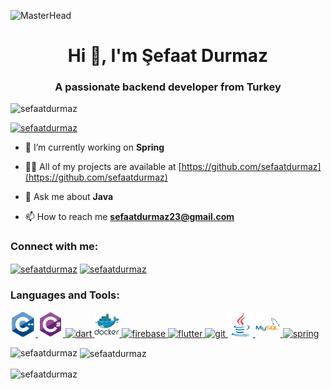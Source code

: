 ![MasterHead](https://bgcp.bionluk.com/images/portfolio/1400x788/f3a65a78-7c1d-4a40-96bc-cc3e678ee133.png)
<h1 align="center">Hi 👋, I'm Şefaat Durmaz</h1>
<h3 align="center">A passionate backend developer from Turkey</h3>

<p align="left"> <img src="https://komarev.com/ghpvc/?username=sefaatdurmaz&label=Profile%20views&color=0e75b6&style=flat" alt="sefaatdurmaz" /> </p>

<p align="left"> <a href="https://github.com/ryo-ma/github-profile-trophy"><img src="https://github-profile-trophy.vercel.app/?username=sefaatdurmaz" alt="sefaatdurmaz" /></a> </p>

- 🔭 I’m currently working on **Spring**

- 👨‍💻 All of my projects are available at [https://github.com/sefaatdurmaz](https://github.com/sefaatdurmaz)

- 💬 Ask me about **Java**

- 📫 How to reach me **sefaatdurmaz23@gmail.com**

<h3 align="left">Connect with me:</h3>
<p align="left">
<a href="https://twitter.com/sefaatdurmaz" target="blank"><img align="center" src="https://raw.githubusercontent.com/rahuldkjain/github-profile-readme-generator/master/src/images/icons/Social/twitter.svg" alt="sefaatdurmaz" height="30" width="40" /></a>
<a href="https://linkedin.com/in/sefaatdurmaz" target="blank"><img align="center" src="https://raw.githubusercontent.com/rahuldkjain/github-profile-readme-generator/master/src/images/icons/Social/linked-in-alt.svg" alt="sefaatdurmaz" height="30" width="40" /></a>
</p>

<h3 align="left">Languages and Tools:</h3>
<p align="left"> <a href="https://www.w3schools.com/cpp/" target="_blank" rel="noreferrer"> <img src="https://raw.githubusercontent.com/devicons/devicon/master/icons/cplusplus/cplusplus-original.svg" alt="cplusplus" width="40" height="40"/> </a> <a href="https://www.w3schools.com/cs/" target="_blank" rel="noreferrer"> <img src="https://raw.githubusercontent.com/devicons/devicon/master/icons/csharp/csharp-original.svg" alt="csharp" width="40" height="40"/> </a> <a href="https://dart.dev" target="_blank" rel="noreferrer"> <img src="https://www.vectorlogo.zone/logos/dartlang/dartlang-icon.svg" alt="dart" width="40" height="40"/> </a> <a href="https://www.docker.com/" target="_blank" rel="noreferrer"> <img src="https://raw.githubusercontent.com/devicons/devicon/master/icons/docker/docker-original-wordmark.svg" alt="docker" width="40" height="40"/> </a> <a href="https://firebase.google.com/" target="_blank" rel="noreferrer"> <img src="https://www.vectorlogo.zone/logos/firebase/firebase-icon.svg" alt="firebase" width="40" height="40"/> </a> <a href="https://flutter.dev" target="_blank" rel="noreferrer"> <img src="https://www.vectorlogo.zone/logos/flutterio/flutterio-icon.svg" alt="flutter" width="40" height="40"/> </a> <a href="https://git-scm.com/" target="_blank" rel="noreferrer"> <img src="https://www.vectorlogo.zone/logos/git-scm/git-scm-icon.svg" alt="git" width="40" height="40"/> </a> <a href="https://www.java.com" target="_blank" rel="noreferrer"> <img src="https://raw.githubusercontent.com/devicons/devicon/master/icons/java/java-original.svg" alt="java" width="40" height="40"/> </a> <a href="https://www.mysql.com/" target="_blank" rel="noreferrer"> <img src="https://raw.githubusercontent.com/devicons/devicon/master/icons/mysql/mysql-original-wordmark.svg" alt="mysql" width="40" height="40"/> </a> <a href="https://spring.io/" target="_blank" rel="noreferrer"> <img src="https://www.vectorlogo.zone/logos/springio/springio-icon.svg" alt="spring" width="40" height="40"/> </a> </p>

<p><img align="left" src="https://github-readme-stats.vercel.app/api/top-langs?username=sefaatdurmaz&show_icons=true&locale=en&layout=compact" alt="sefaatdurmaz" /></p>

<p>&nbsp;<img align="center" src="https://github-readme-stats.vercel.app/api?username=sefaatdurmaz&show_icons=true&locale=en" alt="sefaatdurmaz" /></p>

<p><img align="center" src="https://github-readme-streak-stats.herokuapp.com/?user=sefaatdurmaz&" alt="sefaatdurmaz" /></p>



